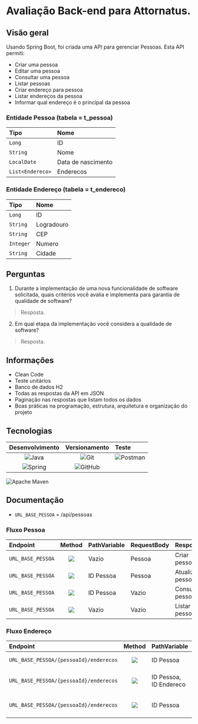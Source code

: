 # Avaliação Back-end para Attornatus.
## Visão geral
Usando Spring Boot, foi criada uma API para gerenciar Pessoas. Esta API permiti:  
- Criar uma pessoa
- Editar uma pessoa
- Consultar uma pessoa
- Listar pessoas
- Criar endereço para pessoa
- Listar endereços da pessoa
- Informar qual endereço é o principal da pessoa  

### Entidade Pessoa (tabela = t_pessoa)
Tipo | Nome
:--- | :---
`Long` | ID
`String` | Nome
`LocalDate` | Data de nascimento
`List<Endereco>` | Enderecos

### Entidade Endereço (tabela = t_endereco)
Tipo | Nome
:--- | :---
`Long` | ID
`String` | Logradouro
`String` | CEP
`Integer` | Numero
`String` | Cidade
  
## Perguntas
1. Durante a implementação de uma nova funcionalidade de software solicitada, quais critérios você avalia e implementa para garantia de qualidade de software?

> Resposta.

2. Em qual etapa da implementação você considera a qualidade de software?

> Resposta.

## Informações
- Clean Code
- Teste unitários
- Banco de dados H2
- Todas as respostas da API em JSON  
- Paginação nas respostas que listam todos os dados
- Boas práticas na programação, estrutura, arquitetura e organização do projeto

## Tecnologias
Desenvolvimento | Versionamento | Teste 
:-------------: | :-----------: | :----
![Java](https://img.shields.io/badge/java-%23ED8B00.svg?style=for-the-badge&logo=java&logoColor=white) | ![Git](https://img.shields.io/badge/git-%23F05033.svg?style=for-the-badge&logo=git&logoColor=white) | ![Postman](https://img.shields.io/badge/Postman-FF6C37?style=for-the-badge&logo=postman&logoColor=white)
![Spring](https://img.shields.io/badge/spring-%236DB33F.svg?style=for-the-badge&logo=spring&logoColor=white) | ![GitHub](https://img.shields.io/badge/github-%23121011.svg?style=for-the-badge&logo=github&logoColor=white)
![Apache Maven](https://img.shields.io/badge/Apache%20Maven-C71A36?style=for-the-badge&logo=Apache%20Maven&logoColor=white) 

## Documentação
- `URL_BASE_PESSOA` = /api/pessoas

### Fluxo Pessoa
Endpoint | Method | PathVariable | RequestBody | Response
:------- | :----: | :----------- | :---------- | :-------
`URL_BASE_PESSOA` | <img src="https://img.shields.io/badge/-Post-yellow?style=for-the-badge"> | Vazio | Pessoa | Criar pessoa
`URL_BASE_PESSOA` | <img src="https://img.shields.io/badge/-Put-blue?style=for-the-badge"> | ID Pessoa | Pessoa | Atualizar pessoa
`URL_BASE_PESSOA` | <img src="https://img.shields.io/badge/-Get-green?style=for-the-badge"> | ID Pessoa | Vazio | Consultar pessoa
`URL_BASE_PESSOA` | <img src="https://img.shields.io/badge/-Get-green?style=for-the-badge"> | Vazio | Vazio | Listar pessoas

### Fluxo Endereço
Endpoint | Method | PathVariable | RequestBody | Response
:------- | :----: | :----------- | :---------- | :-------
`URL_BASE_PESSOA/{pessoaId}/enderecos` | <img src="https://img.shields.io/badge/-Post-yellow?style=for-the-badge"> | ID Pessoa | Endereco | Criar endereço
`URL_BASE_PESSOA/{pessoaId}/enderecos` | <img src="https://img.shields.io/badge/-Put-blue?style=for-the-badge"> | ID Pessoa, ID Endereco | Vazio | Definir endereço principal
`URL_BASE_PESSOA/{pessoaId}/enderecos` | <img src="https://img.shields.io/badge/-Get-green?style=for-the-badge"> | ID Pessoa | Vazio | Listar endereços da pessoa
